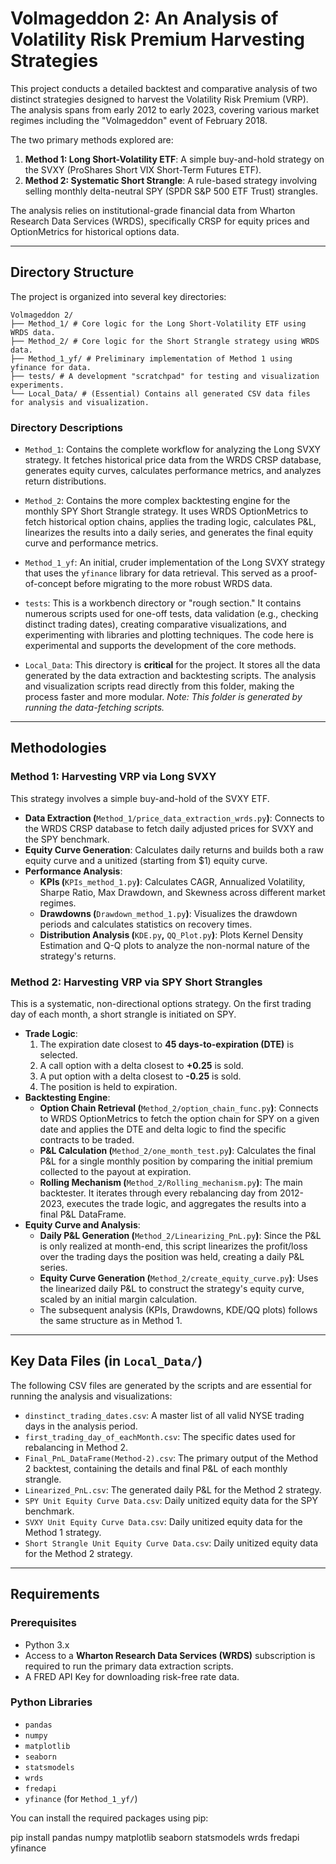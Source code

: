# Volmageddon 2: An Analysis of Volatility Risk Premium Harvesting Strategies

This project conducts a detailed backtest and comparative analysis of two distinct strategies designed to harvest the Volatility Risk Premium (VRP). The analysis spans from early 2012 to early 2023, covering various market regimes including the "Volmageddon" event of February 2018.

The two primary methods explored are:

1. **Method 1: Long Short-Volatility ETF**: A simple buy-and-hold strategy on the SVXY (ProShares Short VIX Short-Term Futures ETF).
2. **Method 2: Systematic Short Strangle**: A rule-based strategy involving selling monthly delta-neutral SPY (SPDR S&P 500 ETF Trust) strangles.

The analysis relies on institutional-grade financial data from Wharton Research Data Services (WRDS), specifically CRSP for equity prices and OptionMetrics for historical options data.

---

## Directory Structure

The project is organized into several key directories:

```
Volmageddon 2/
├── Method_1/ # Core logic for the Long Short-Volatility ETF using WRDS data.
├── Method_2/ # Core logic for the Short Strangle strategy using WRDS data.
├── Method_1_yf/ # Preliminary implementation of Method 1 using yfinance for data.
├── tests/ # A development "scratchpad" for testing and visualization experiments.
└── Local_Data/ # (Essential) Contains all generated CSV data files for analysis and visualization.
```

### Directory Descriptions

- `Method_1`: Contains the complete workflow for analyzing the Long SVXY strategy. It fetches historical price data from the WRDS CRSP database, generates equity curves, calculates performance metrics, and analyzes return distributions.

- `Method_2`: Contains the more complex backtesting engine for the monthly SPY Short Strangle strategy. It uses WRDS OptionMetrics to fetch historical option chains, applies the trading logic, calculates P&L, linearizes the results into a daily series, and generates the final equity curve and performance metrics.

- `Method_1_yf`: An initial, cruder implementation of the Long SVXY strategy that uses the `yfinance` library for data retrieval. This served as a proof-of-concept before migrating to the more robust WRDS data.

- `tests`: This is a workbench directory or "rough section." It contains numerous scripts used for one-off tests, data validation (e.g., checking distinct trading dates), creating comparative visualizations, and experimenting with libraries and plotting techniques. The code here is experimental and supports the development of the core methods.

- `Local_Data`: This directory is **critical** for the project. It stores all the data generated by the data extraction and backtesting scripts. The analysis and visualization scripts read directly from this folder, making the process faster and more modular. *Note: This folder is generated by running the data-fetching scripts.*

---

## Methodologies

### Method 1: Harvesting VRP via Long SVXY

This strategy involves a simple buy-and-hold of the SVXY ETF.

- **Data Extraction (**`Method_1/price_data_extraction_wrds.py`**)**: Connects to the WRDS CRSP database to fetch daily adjusted prices for SVXY and the SPY benchmark.
- **Equity Curve Generation**: Calculates daily returns and builds both a raw equity curve and a unitized (starting from $1) equity curve.
- **Performance Analysis**:
  - **KPIs (**`KPIs_method_1.py`**)**: Calculates CAGR, Annualized Volatility, Sharpe Ratio, Max Drawdown, and Skewness across different market regimes.
  - **Drawdowns (**`Drawdown_method_1.py`**)**: Visualizes the drawdown periods and calculates statistics on recovery times.
  - **Distribution Analysis (**`KDE.py`**,** `QQ_Plot.py`**)**: Plots Kernel Density Estimation and Q-Q plots to analyze the non-normal nature of the strategy's returns.

### Method 2: Harvesting VRP via SPY Short Strangles

This is a systematic, non-directional options strategy. On the first trading day of each month, a short strangle is initiated on SPY.

- **Trade Logic**:
  1. The expiration date closest to **45 days-to-expiration (DTE)** is selected.
  2. A call option with a delta closest to **+0.25** is sold.
  3. A put option with a delta closest to **-0.25** is sold.
  4. The position is held to expiration.
- **Backtesting Engine**:
  - **Option Chain Retrieval (**`Method_2/option_chain_func.py`**)**: Connects to WRDS OptionMetrics to fetch the option chain for SPY on a given date and applies the DTE and delta logic to find the specific contracts to be traded.
  - **P&L Calculation (**`Method_2/one_month_test.py`**)**: Calculates the final P&L for a single monthly position by comparing the initial premium collected to the payout at expiration.
  - **Rolling Mechanism (**`Method_2/Rolling_mechanism.py`**)**: The main backtester. It iterates through every rebalancing day from 2012-2023, executes the trade logic, and aggregates the results into a final P&L DataFrame.
- **Equity Curve and Analysis**:
  - **Daily P&L Generation (**`Method_2/Linearizing_PnL.py`**)**: Since the P&L is only realized at month-end, this script linearizes the profit/loss over the trading days the position was held, creating a daily P&L series.
  - **Equity Curve Generation (**`Method_2/create_equity_curve.py`**)**: Uses the linearized daily P&L to construct the strategy's equity curve, scaled by an initial margin calculation.
  - The subsequent analysis (KPIs, Drawdowns, KDE/QQ plots) follows the same structure as in Method 1.

---

## Key Data Files (in `Local_Data/`)

The following CSV files are generated by the scripts and are essential for running the analysis and visualizations:

- `dinstinct_trading_dates.csv`: A master list of all valid NYSE trading days in the analysis period.
- `first_trading_day_of_eachMonth.csv`: The specific dates used for rebalancing in Method 2.
- `Final_PnL_DataFrame(Method-2).csv`: The primary output of the Method 2 backtest, containing the details and final P&L of each monthly strangle.
- `Linearized_PnL.csv`: The generated daily P&L for the Method 2 strategy.
- `SPY Unit Equity Curve Data.csv`: Daily unitized equity data for the SPY benchmark.
- `SVXY Unit Equity Curve Data.csv`: Daily unitized equity data for the Method 1 strategy.
- `Short Strangle Unit Equity Curve Data.csv`: Daily unitized equity data for the Method 2 strategy.

---

## Requirements

### Prerequisites

- Python 3.x
- Access to a **Wharton Research Data Services (WRDS)** subscription is required to run the primary data extraction scripts.
- A FRED API Key for downloading risk-free rate data.

### Python Libraries

- `pandas`
- `numpy`
- `matplotlib`
- `seaborn`
- `statsmodels`
- `wrds`
- `fredapi`
- `yfinance` (for `Method_1_yf/`)

You can install the required packages using pip:

pip install pandas numpy matplotlib seaborn statsmodels wrds fredapi yfinance
